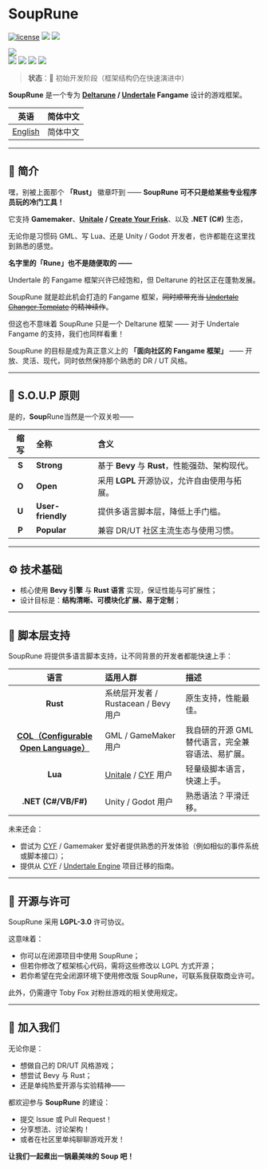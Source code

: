 # SoupRune

[![license](https://img.shields.io/github/license/Bli-AIk/souprune)](LICENSE) 
<img src="https://img.shields.io/github/repo-size/Bli-AIk/souprune.svg"/> 
<img src="https://img.shields.io/github/last-commit/Bli-AIk/souprune.svg"/>

<img src="https://img.shields.io/badge/Deltarune / Undertale-black?style=for-the-badge&logo=undertale&logoColor=ff0000" /><br>
<img src="https://img.shields.io/badge/Rust-000000?style=for-the-badge&logo=rust&logoColor=white" />
<img src="https://img.shields.io/badge/Gamemaker language-black?style=for-the-badge&logo=gamemaker&logoColor=white" />
<img src="https://img.shields.io/badge/Lua-2C2D72?style=for-the-badge&logo=lua&logoColor=white" />
<img src="https://img.shields.io/badge/.NET-512BD4?style=for-the-badge&logo=dotnet&logoColor=white" />

> **状态**：🚧 初始开发阶段（框架结构仍在快速演进中）

**SoupRune** 是一个专为 **[Deltarune](https://deltarune.com/) / [Undertale](https://undertale.com/) Fangame** 设计的游戏框架。


| 英语                     | 简体中文 |
|------------------------|------|
| [English](./readme.md) | 简体中文 |

---

## 🥣 简介

嘿，别被上面那个 **「Rust」** 徽章吓到 —— **SoupRune 可不只是给某些专业程序员玩的冷门工具！**

它支持 **Gamemaker**、**[Unitale](https://github.com/lvk/Unitale) / [Create Your Frisk](https://github.com/RhenaudTheLukark/CreateYourFrisk)**、以及 **.NET (C#)** 生态，

无论你是习惯码 GML、写 Lua、还是 Unity / Godot 开发者，也许都能在这里找到熟悉的感觉。

**名字里的「Rune」也不是随便取的 ——**

Undertale 的 Fangame 框架兴许已经饱和，但 Deltarune 的社区正在蓬勃发展。

SoupRune 就是趁此机会打造的 Fangame 框架，~~同时顺带充当 [Undertale Changer Template](https://github.com/Bli-AIk/Undertale-Changer-Template) 的精神续作~~。

但这也不意味着 SoupRune 只是一个 Deltarune 框架 —— 对于 Undertale Fangame 的支持，我们也同样看重！

SoupRune 的目标是成为真正意义上的 **「面向社区的 Fangame 框架」** —— 开放、灵活、现代，同时依然保持那个熟悉的 DR / UT 风格。

---

## 🧭 S.O.U.P 原则

是的，**Soup**Rune当然是一个双关啦——


|  缩写   | 全称                | 含义                                  |
|:-----:|:------------------|:------------------------------------|
| **S** | **Strong**        | 基于 **Bevy** 与 **Rust**，性能强劲、架构现代。   |
| **O** | **Open**          | 采用 **LGPL** 开源协议，允许自由使用与拓展。         |
| **U** | **User-friendly** | 提供多语言脚本层，降低上手门槛。                    |
| **P** | **Popular**       | 兼容 DR/UT 社区主流生态与使用习惯。               |

---

## ⚙️ 技术基础

* 核心使用 **Bevy 引擎** 与 **Rust 语言** 实现，保证性能与可扩展性；
* 设计目标是：**结构清晰、可模块化扩展、易于定制**；

---

## 🧩 脚本层支持

SoupRune 将提供多语言脚本支持，让不同背景的开发者都能快速上手：

|                                   语言                                   | 适用人群                                                                                                      | 描述                          |
|:----------------------------------------------------------------------:|:----------------------------------------------------------------------------------------------------------|:----------------------------|
|                                **Rust**                                | 系统层开发者 / Rustacean / Bevy 用户                                                                              | 原生支持，性能最佳。                  |
| **[COL（Configurable Open Language）](https://github.com/Bli-AIk/col/)** | GML / GameMaker 用户                                                                                        | 我自研的开源 GML 替代语言，完全兼容语法、易扩展。 |
|                                **Lua**                                 | [Unitale](https://github.com/lvk/Unitale) / [CYF](https://github.com/RhenaudTheLukark/CreateYourFrisk) 用户 | 轻量级脚本语言，快速上手。               |
|                          **.NET (C#/VB/F#)**                           | Unity / Godot 用户                                                                                          | 熟悉语法？平滑迁移。                  |

未来还会：

* 尝试为 [CYF](https://github.com/RhenaudTheLukark/CreateYourFrisk) / Gamemaker 爱好者提供熟悉的开发体验（例如相似的事件系统或脚本接口）；
* 提供从 [CYF](https://github.com/RhenaudTheLukark/CreateYourFrisk) / [Undertale Engine](https://github.com/TML233/UndertaleEngine) 项目迁移的指南。

---

## 💬 开源与许可

SoupRune 采用 **LGPL-3.0** 许可协议。

这意味着：

* 你可以在闭源项目中使用 SoupRune；
* 但若你修改了框架核心代码，需将这些修改以 LGPL 方式开源；
* 若你希望在完全闭源环境下使用修改版 SoupRune，可联系我获取商业许可。

此外，仍需遵守 Toby Fox 对粉丝游戏的相关使用规定。

---

## 🤝 加入我们

无论你是：

* 想做自己的 DR/UT 风格游戏；
* 想尝试 Bevy 与 Rust；
* 还是单纯热爱开源与实验精神——

都欢迎参与 **SoupRune** 的建设：

* 提交 Issue 或 Pull Request！
* 分享想法、讨论架构！
* 或者在社区里单纯聊聊游戏开发！

**让我们一起煮出一锅最美味的 Soup 吧！**